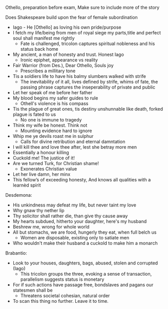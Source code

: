 Othello, preparation before exam,
Make sure to include more of the story 

Does Shakespeare build upon the fear of female subordination

- Iago - He [Othello] as loving his own pride/purpose
- I fetch my life/being from men of royal siege my parts,title and perfect soul shall manifest me rightly
  - Fate is challenged, tricolon captures spiritual nobleness and his status back home
- My ancient, a man of honesty and trust. Honest Iago
  - Ironic epiphet, appearance vs reality
- Fair Warrior (from Des.), Dear Othello, Souls joy
  - Prescribes a millitary tone
- Tis a soldiers life to have his balmy slumbers walked with strife
  - The inevitability of it all, lives defined by strife, whims of fate, the passing phrase captures the inseperability of private and public
- Let her speak of me before her father
- My blood begins my safer guides to rule
  - Othell's violence is his compass
- Tis the plague of great ones, tis destiny unshunnable like death, forked plague is fated to us
  - No one is immune to tragedy
- Think my wife be honest. Think not
  - Mounting evidence hard to ignore
- Whip me ye devils roast me in sulphur
	- Calls for divine retribution and eternal damntation
- I will kill thee and love thee after, lest she betray more men
- Essentially a honour killing
- Cuckold me! The justice of it!
- Are we turned Turk, for Christian shame!
	- Exonerates Christian value
- Let her live damn, her minx
- This fellow’s of exceeding honesty,
And knows all qualities with a learnèd spirit

Desdemona:

- His unkindness may defeat my life, but never taint my love
- Why gnaw thy nether lip
- Thy solicitor shall rather die, than give thy cause away
- My hearts subdued, hitherto your daughter, here's my husband
- Beshrew me, wrong for whole world
- All but stomachs, we are food, hungerly they eat, when full belch us
	- Women are disposable, existing only to satiate men
- Who wouldn't make their husband a cuckold to make him a monarch

Brabantio:

- Look to your houses, daughters, bags, abused, stolen and corrupted (Iago)
	- This tricolon groups the three, evoking a sense of transaction, parallelism suggests status is monetary
- For if such actions have passage free, bondslaves and pagans our statesmen shall be
	- Threatens societal cohesian, natural order
- To scan this thing no further. Leave it to time.
